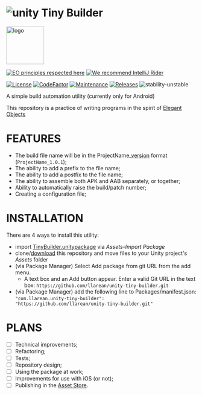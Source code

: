 # ![unity](https://img.shields.io/badge/Unity-100000?style=for-the-badge&logo=unity&logoColor=white)  Tiny Builder

<img alt="logo" src="https://www.objectionary.com/cactus.svg" height="100px" />  

[![EO principles respected here](https://www.elegantobjects.org/badge.svg)](https://www.elegantobjects.org)
[![We recommend IntelliJ Rider](https://www.elegantobjects.org/intellij-idea.svg)](https://www.jetbrains.com/rider/)

[![License](https://img.shields.io/badge/license-MIT-green.svg)](https://github.com/LLarean/unity-tiny-builder/blob/master/LICENSE.md)
[![CodeFactor](https://www.codefactor.io/repository/github/llarean/unity-tiny-builder/badge)](https://www.codefactor.io/repository/github/llarean/unity-tiny-builder)
[![Maintenance](https://img.shields.io/badge/Maintained%3F-yes-green.svg)](https://GitHub.com/Naereen/StrapDown.js/graphs/commit-activity)
[![Releases](https://img.shields.io/github/v/release/llarean/unity-tiny-builder)](https://github.com/llarean/unity-tiny-builder/releases)
![stability-unstable](https://img.shields.io/badge/stability-unstable-red.svg)

A simple build automation utility (currently only for Android)

This repository is a practice of writing programs in the spirit of [Elegant Objects](https://www.elegantobjects.org/)

# FEATURES

- The build file name will be in the ProjectName_[version](https://semver.org/) format (`ProjectName_1.0.1`);
- The ability to add a prefix to the file name;
- The ability to add a postfix to the file name;
- The ability to assemble both APK and AAB separately, or together;
- Ability to automatically raise the build/patch number;
- Creating a configuration file;


# INSTALLATION

There are 4 ways to install this utility:

- import [TinyBuilder.unitypackage](https://github.com/llarean/unity-tiny-builder/releases) via *Assets-Import Package*
- clone/[download](https://github.com/llarean/unity-tiny-builder/archive/master.zip) this repository and move files to your Unity project's *Assets* folder
- (via Package Manager) Select Add package from git URL from the add menu. 
  - A text box and an Add button appear. Enter a valid Git URL in the text box:
  `https://github.com/llarean/unity-tiny-builder.git`
- (via Package Manager) add the following line to Packages/manifest.json:
  `"com.llarean.unity-tiny-builder": "https://github.com/llarean/unity-tiny-builder.git"`


# PLANS

- [ ] Technical improvements;
- [ ] Refactoring;
- [ ] Tests;
- [ ] Repository design;
- [ ] Using the package at work;
- [ ] Improvements for use with iOS (or not);
- [ ] Publishing in the [Asset Store](https://assetstore.unity.com/).
